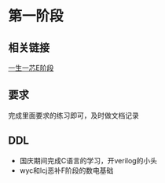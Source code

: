 # 第一阶段

## 相关链接
[一生一芯E阶段](https://ysyx.oscc.cc/docs/2407/e/1.html)

## 要求
完成里面要求的练习即可，及时做文档记录

## DDL

- 国庆期间完成C语言的学习，开verilog的小头
- wyc和lcj恶补F阶段的数电基础
